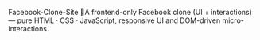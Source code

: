 Facebook-Clone-Site
📘A frontend-only Facebook clone (UI + interactions) — pure HTML · CSS · JavaScript, responsive UI and DOM-driven micro-interactions.
